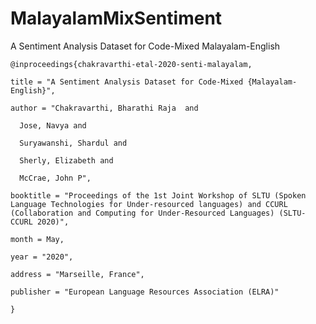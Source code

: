 # MalayalamMixSentiment
A Sentiment Analysis Dataset for Code-Mixed Malayalam-English
 
 
    @inproceedings{chakravarthi-etal-2020-senti-malayalam,
    
    title = "A Sentiment Analysis Dataset for Code-Mixed {Malayalam-English}",
    
    author = "Chakravarthi, Bharathi Raja  and
    
      Jose, Navya and
      
      Suryawanshi, Shardul and
      
      Sherly, Elizabeth and
      
      McCrae, John P",
      
    booktitle = "Proceedings of the 1st Joint Workshop of SLTU (Spoken Language Technologies for Under-resourced languages) and CCURL (Collaboration and Computing for Under-Resourced Languages) (SLTU-CCURL 2020)",
    
    month = May,
    
    year = "2020",
    
    address = "Marseille, France",
    
    publisher = "European Language Resources Association (ELRA)"
    
    }

